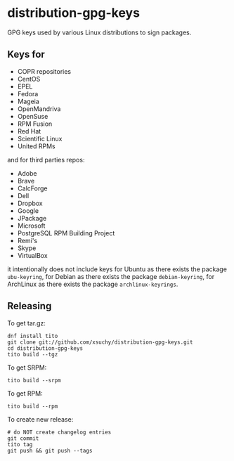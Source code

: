 # distribution-gpg-keys

GPG keys used by various Linux distributions to sign packages.

## Keys for

 * COPR repositories
 * CentOS
 * EPEL
 * Fedora
 * Mageia
 * OpenMandriva
 * OpenSuse
 * RPM Fusion
 * Red Hat
 * Scientific Linux
 * United RPMs

and for third parties repos:

 * Adobe
 * Brave
 * CalcForge
 * Dell
 * Dropbox
 * Google
 * JPackage
 * Microsoft
 * PostgreSQL RPM Building Project
 * Remi's
 * Skype
 * VirtualBox

it intentionally does not include keys for Ubuntu as there exists the package `ubu-keyring`, for Debian as there exists the package `debian-keyring`, for ArchLinux as there exists the package `archlinux-keyrings`.

## Releasing

To get tar.gz:

    dnf install tito
    git clone git://github.com/xsuchy/distribution-gpg-keys.git
    cd distribution-gpg-keys
    tito build --tgz

To get SRPM:

    tito build --srpm

To get RPM:

    tito build --rpm

To create new release:

    # do NOT create changelog entries
    git commit
    tito tag
    git push && git push --tags
